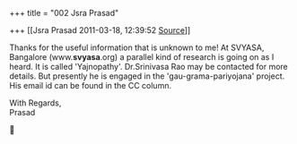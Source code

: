 +++
title = "002 Jsra Prasad"

+++
[[Jsra Prasad	2011-03-18, 12:39:52 [Source](https://groups.google.com/g/bvparishat/c/1TjQPFf8pss)]]



Thanks for the useful information that is unknown to me! At SVYASA, Bangalore (www.**svyasa**.org) a parallel kind of research is going on as I heard. It is called 'Yajnopathy'. Dr.Srinivasa Rao may be contacted for more details. But presently he is engaged in the 'gau-grama-pariyojana' project. His email id can be found in the CC column.  
  
With Regards,  
Prasad




